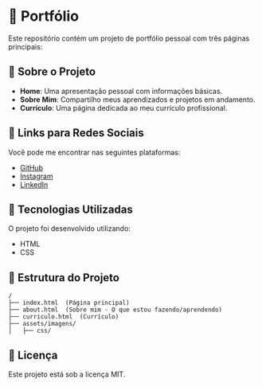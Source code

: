 # 📌 Portfólio

Este repositório contém um projeto de portfólio pessoal com três páginas principais:

## 📖 Sobre o Projeto

- **Home**: Uma apresentação pessoal com informações básicas.
- **Sobre Mim**: Compartilho meus aprendizados e projetos em andamento.
- **Currículo**: Uma página dedicada ao meu currículo profissional.

## 🔗 Links para Redes Sociais

Você pode me encontrar nas seguintes plataformas:

- [GitHub](https://github.com/luizmarques84)
- [Instagram](https://instagram.com/luiz_edglei)
- [LinkedIn](https://www.linkedin.com/in/luiz-edglei-marques)

## 🚀 Tecnologias Utilizadas

O projeto foi desenvolvido utilizando:

- HTML
- CSS

## 📂 Estrutura do Projeto

```
/
├── index.html  (Página principal)
├── about.html  (Sobre mim - O que estou fazendo/aprendendo)
├── curriculo.html  (Currículo)
├── assets/imagens/
│   ├── css/
```

## 📜 Licença

Este projeto está sob a licença MIT.
